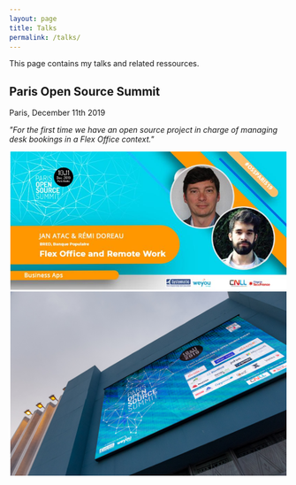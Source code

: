 ```yaml
---
layout: page
title: Talks
permalink: /talks/
---
```


This page contains my talks and related ressources.

## Paris Open Source Summit
Paris, December 11th 2019   

*"For the first time we have an open source project in charge of managing desk bookings in a Flex Office context."*

<p align="center">
<img alt="poss" src="/images/POSS.jpeg" width="500"/>
<img alt="poss-entry" src="/images/POSS2.jpg" width="500"/>
</p>